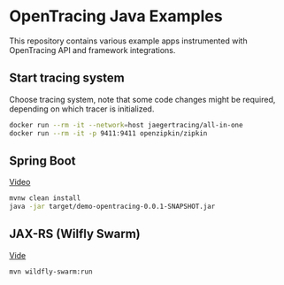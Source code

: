 # OpenTracing Java Examples

This repository contains various example apps instrumented with OpenTracing API and framework integrations.

## Start tracing system
Choose tracing system, note that some code changes might be required, depending on which tracer is initialized.

```bash
docker run --rm -it --network=host jaegertracing/all-in-one
docker run --rm -it -p 9411:9411 openzipkin/zipkin
```

## Spring Boot
[Video](https://youtu.be/RvCcWltMY7U)

```bash
mvnw clean install
java -jar target/demo-opentracing-0.0.1-SNAPSHOT.jar
```

## JAX-RS (Wilfly Swarm)
[Vide](https://youtu.be/gVwLenPH8SY)

```bash
mvn wildfly-swarm:run
```
